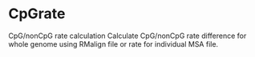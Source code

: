 CpGrate
=======

CpG/nonCpG rate calculation
Calculate CpG/nonCpG rate difference for whole genome using RMalign file or rate for individual MSA file.
